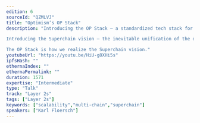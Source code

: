 ```yaml
---
edition: 6
sourceId: "QZMLVJ"
title: "Optimism’s OP Stack"
description: "Introducing the OP Stack — a standardized tech stack for L2 chains.

Introducing the Superchain vision — the inevitable unification of the distinct L2 chains into a single, horizontally scalable, super-sequenced, Superchain!

The OP Stack is how we realize the Superchain vision."
youtubeUrl: "https://youtu.be/HiU-g8XHi5s"
ipfsHash: ""
ethernaIndex: ""
ethernaPermalink: ""
duration: 1571
expertise: "Intermediate"
type: "Talk"
track: "Layer 2s"
tags: ["Layer 2s"]
keywords: ["scalability","multi-chain","superchain"]
speakers: ["Karl Floersch"]
---
```

